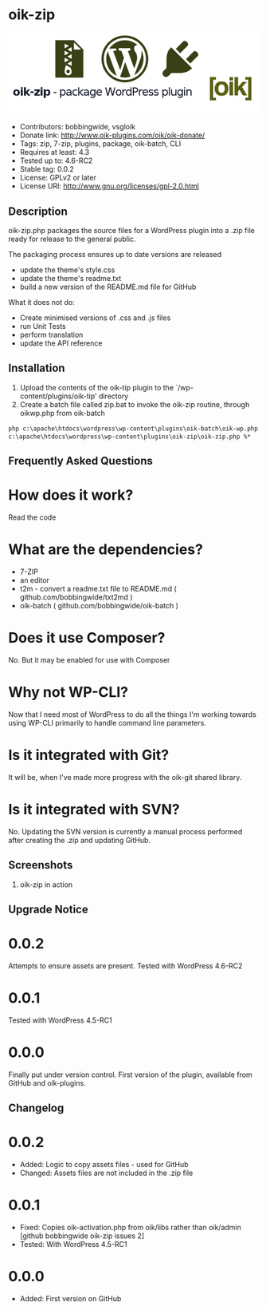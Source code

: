 # oik-zip 
![banner](https://raw.githubusercontent.com/bobbingwide/oik-zip/master/assets/oik-zip-banner-772x250.jpg)
* Contributors: bobbingwide, vsgloik
* Donate link: http://www.oik-plugins.com/oik/oik-donate/
* Tags: zip, 7-zip, plugins, package, oik-batch, CLI
* Requires at least: 4.3
* Tested up to: 4.6-RC2
* Stable tag: 0.0.2
* License: GPLv2 or later
* License URI: http://www.gnu.org/licenses/gpl-2.0.html

## Description 

oik-zip.php packages the source files for a WordPress plugin into a .zip file ready for release to the general public.

The packaging process ensures up to date versions are released

* update the theme's style.css
* update the theme's readme.txt
* build a new version of the README.md file for GitHub

What it does not do:

* Create minimised versions of .css and .js files
* run Unit Tests
* perform translation
* update the API reference


## Installation 
1. Upload the contents of the oik-tip plugin to the `/wp-content/plugins/oik-tip' directory
1. Create a batch file called zip.bat to invoke the oik-zip routine, through oikwp.php from oik-batch

```
php c:\apache\htdocs\wordpress\wp-content\plugins\oik-batch\oik-wp.php c:\apache\htdocs\wordpress\wp-content\plugins\oik-zip\oik-zip.php %*

```

## Frequently Asked Questions 

# How does it work? 

Read the code

# What are the dependencies? 

* 7-ZIP
* an editor
* t2m - convert a readme.txt file to README.md ( github.com/bobbingwide/txt2md )
* oik-batch ( github.com/bobbingwide/oik-batch )

# Does it use Composer? 

No. But it may be enabled for use with Composer

# Why not WP-CLI? 

Now that I need most of WordPress to do all the things I'm working towards using WP-CLI
primarily to handle command line parameters.

# Is it integrated with Git? 

It will be, when I've made more progress with the oik-git shared library.

# Is it integrated with SVN? 

No. Updating the SVN version is currently a manual process performed after creating the .zip and updating GitHub.



## Screenshots 
1. oik-zip in action

## Upgrade Notice 
# 0.0.2 
Attempts to ensure assets are present. Tested with WordPress 4.6-RC2

# 0.0.1 
Tested with WordPress 4.5-RC1

# 0.0.0 
Finally put under version control.
First version of the plugin, available from GitHub and oik-plugins.

## Changelog 
# 0.0.2 
* Added: Logic to copy assets files - used for GitHub
* Changed: Assets files are not included in the .zip file

# 0.0.1 
* Fixed: Copies oik-activation.php from oik/libs rather than oik/admin [github bobbingwide oik-zip issues 2]
* Tested: With WordPress 4.5-RC1

# 0.0.0 
* Added: First version on GitHub

